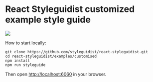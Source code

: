 # React Styleguidist customized example style guide

![](https://d3vv6lp55qjaqc.cloudfront.net/items/153N2A3i2e3L2g0D043Y/Image%202017-02-11%20at%205.21.48%20PM.png)

How to start locally:

```
git clone https://github.com/styleguidist/react-styleguidist.git
cd react-styleguidist/examples/customised
npm install
npm run styleguide
```

Then open [http://localhost:6060](http://localhost:6060) in your browser.
